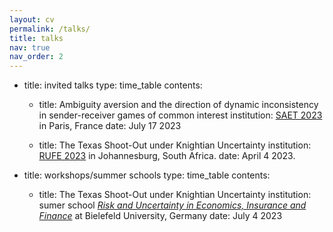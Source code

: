 ```yaml
---
layout: cv
permalink: /talks/
title: talks
nav: true
nav_order: 2
---
```


- title: invited talks
  type: time_table
  contents:
    - title: Ambiguity aversion and the direction of dynamic inconsistency in sender-receiver games of common interest
      institution: [SAET 2023](https://saet.uiowa.edu/2023-conference/) in Paris, France
      date: July 17 2023
      
    - title: The Texas Shoot-Out under Knightian Uncertainty
      institution: [RUFE 2023](https://sites.google.com/view/risk-and-uncertainty-2023/home/) in Johannesburg, South Africa.
      date: April 4 2023.

- title: workshops/summer schools
  type: time_table
  contents:
    - title: The Texas Shoot-Out under Knightian Uncertainty
      institution: sumer school [*Risk and Uncertainty in Economics, Insurance and Finance*](https://sites.google.com/view/summer-school-23/overview) at Bielefeld University, Germany
      date: July 4 2023
